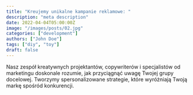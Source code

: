 ```yaml
---
title: "Kreujemy unikalne kampanie reklamowe: "
description: "meta description"
date: 2022-04-04T05:00:00Z
image: "/images/posts/02.jpg"
categories: ["development"]
authors: ["John Doe"]
tags: ["diy", "toy"]
draft: false
---
```


Nasz zespół kreatywnych projektantów, copywriterów i specjalistów od marketingu doskonale rozumie, jak przyciągnąć uwagę Twojej grupy docelowej. Tworzymy spersonalizowane strategie, które wyróżniają Twoją markę spośród konkurencji.




